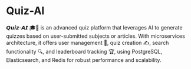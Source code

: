 # Quiz-AI
𝙌𝙪𝙞𝙯-𝘼𝙄  🎓🤖 is an advanced quiz platform that leverages AI to generate quizzes based on user-submitted subjects or articles. With microservices architecture, it offers user management 👥, quiz creation ✍️, search functionality 🔍, and leaderboard tracking 🏆, using PostgreSQL, Elasticsearch, and Redis for robust performance and scalability.
